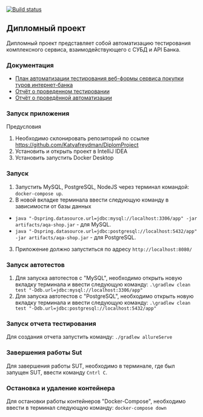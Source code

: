 [![Build status](https://ci.appveyor.com/api/projects/status/68q6fcwlggwwwbvh?svg=true)](https://ci.appveyor.com/project/Katyafreydman/diplomproject)

## Дипломный проект

Дипломный проект представляет собой автоматизацию тестирования комплексного сервиса, взаимодействующего с СУБД и API Банка.

### Документация

 - [План автоматизации тестирования веб-формы сервиса покупки туров интернет-банка](https://github.com/Katyafreydman/DiplomProject/blob/master/docs/Plan.md)
 - [Отчёт о проведенном тестировании](https://github.com/Katyafreydman/DiplomProject/blob/master/docs/Report.md)
 - [Отчёт о проведённой автоматизации](https://github.com/Katyafreydman/DiplomProject/blob/master/docs/Summary.md)


### Запуск приложения

 Предусловия

1. Необходимо склонировать репозиторий по ссылке  https://github.com/Katyafreydman/DiplomProject
2. Установить и открыть проект в  IntelliJ IDEA
3. Установить запустить Docker Desktop

### Запуск
1. Запустить MySQL, PostgreSQL, NodeJS через терминал командой: `docker-compose up`.
2. В новой вкладке терминала ввести следующую команду в зависимости от базы данных
- `java "-Dspring.datasource.url=jdbc:mysql://localhost:3306/app" -jar artifacts/aqa-shop.jar` - для MySQL.
- `java "-Dspring.datasource.url=jdbc:postgresql://localhost:5432/app" -jar artifacts/aqa-shop.jar` - для PostgreSQL.
3. Приложение должно запуститься по адресу `http://localhost:8080/`


### Запуск автотестов 

1. Для запуска автотестов с "MySQL", необходимо открыть новую вкладку терминала и ввести следующую команду: `.\gradlew clean test "-Ddb.url=jdbc:mysql://localhost:3306/app"`
2. Для запуска автотестов с "PostgreSQL", необходимо открыть новую вкладку терминала и ввести следующую команду: `.\gradlew clean test "-Ddb.url=jdbc:postgresql://localhost:5432/app"`

### Запуск отчета тестирования
Для создания отчета запустить команду: `./gradlew allureServe`
### Завершения работы Sut
Для завершения работы SUT, необходимо в терминале, где был запущен SUT, ввести команду `Cntrl C`.
### Остановка и удаление контейнера
Для остановки работы контейнеров "Docker-Compose", необходимо ввести в терминал следующую команду: `docker-compose down`
